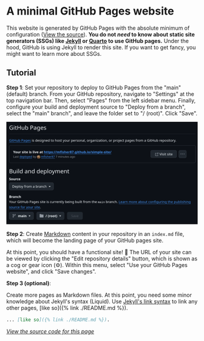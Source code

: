 # A minimal GitHub Pages website

This website is generated by GitHub Pages with the absolute minimum of configuration
([View the source](https://github.com/mfisher87/simple-site)).
**You do not _need_ to know about static site generators (SSGs) like [Jekyll](https://jekyllrb.com/) or [Quarto](https://quarto.org) to use GitHub pages.**
Under the hood, GitHub is using Jekyll to render this site.
If you want to get fancy, you might want to learn more about SSGs.

## Tutorial

**Step 1**:
Set your repository to deploy to GitHub Pages from the "main" (default) branch.
From your GitHub repository, navigate to "Settings" at the top navigation bar.
Then, select "Pages" from the left sidebar menu.
Finally, configure your build and deployment source to "Deploy from a branch", select
the "main" branch", and leave the folder set to "/ (root)".
Click "Save".

![Deploy from the "main" branch's root (`/`) directory](/github-pages-deploy-from-main.png)


**Step 2**:
Create [Markdown](https://www.markdownguide.org/) content in your repository in an
`index.md` file, which will become the landing page of your GitHub pages site.

At this point, you should have a functional site! :tada:
The URL of your site can be viewed by clicking the "Edit repository details" button,
which is shown as a cog or gear icon (:gear:).
Within this menu, select "Use your GitHub Pages website", and click "Save changes".


**Step 3 (optional)**:

Create more pages as Markdown files.
At this point, you need some minor knowledge about Jekyll's syntax (Liquid).
Use [Jekyll's link syntax](https://jekyllrb.com/docs/liquid/tags/#link) to link any other pages, [like so]({% link ./README.md %}).

```markdown
... [like so]({% link ./README.md %}).
```

[_View the source code for this page_](https://github.com/mfisher87/simple-site/blob/main/index.md?plain=1)
